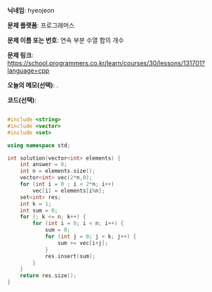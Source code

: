 **닉네임**: hyeojeon

**문제 플랫폼**: 프로그래머스

**문제 이름 또는 번호**: 연속 부분 수열 합의 개수

**문제 링크**: https://school.programmers.co.kr/learn/courses/30/lessons/131701?language=cpp

**오늘의 메모(선택)**: .

**코드(선택)**:

```cpp

#include <string>
#include <vector>
#include <set>

using namespace std;

int solution(vector<int> elements) {
    int answer = 0;
    int n = elements.size();
    vector<int> vec(2*n,0);
    for (int i = 0 ; i < 2*n; i++)
        vec[i] = elements[i%n];
    set<int> res;
    int k = 1;
    int sum = 0;
    for (; k <= n; k++) {
        for (int i = 0; i < n; i++) {
            sum = 0;
            for (int j = 0; j < k; j++) {
                sum += vec[i+j];
            }
            res.insert(sum);
        }
    }
    return res.size();
}


```
